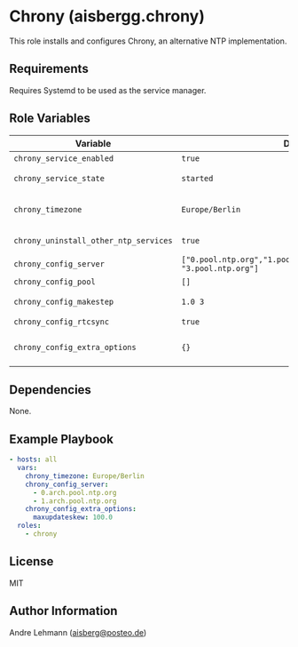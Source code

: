 # Chrony (aisbergg.chrony)

This role installs and configures Chrony, an alternative NTP implementation.

## Requirements

Requires Systemd to be used as the service manager.

## Role Variables

| Variable | Default | Comments |
|----------|------------------|----------|
| `chrony_service_enabled` | `true` | Enable/Disable the Chrony service |
| `chrony_service_state` | `started` | Set the service state (Possible values: `started`, `reloaded`, `restarted`, `stopped`) |
| `chrony_timezone` | `Europe/Berlin` | Set the timezone of the system. A list of available time zones can be found here: https://en.wikipedia.org/wiki/List_of_tz_database_time_zones |
| `chrony_uninstall_other_ntp_services` | `true` | If true, all other NTP programs present on the system will be uninstalled |
| `chrony_config_server` | `["0.pool.ntp.org","1.pool.ntp.org","2.pool.ntp.org", "3.pool.ntp.org"]` | List of NTP servers to be used as a time source |
| `chrony_config_pool` | `[]` | List of NTP server pools |
| `chrony_config_makestep` | `1.0 3` | Step the system clock if the adjustment is larger than a threshold value |
| `chrony_config_rtcsync` | `true` | Enable kernel synchronization of the real-time clock (RTC) |
| `chrony_config_extra_options` | `{}` | A dict (key-value pairs) of extra config options. A list of available config options can be found here: https://chrony.tuxfamily.org/doc/3.5/chrony.conf.html |

## Dependencies

None.

## Example Playbook

```yaml
- hosts: all
  vars:
    chrony_timezone: Europe/Berlin
    chrony_config_server:
      - 0.arch.pool.ntp.org
      - 1.arch.pool.ntp.org
    chrony_config_extra_options:
      maxupdateskew: 100.0
  roles:
    - chrony
```

## License

MIT

## Author Information

Andre Lehmann (aisberg@posteo.de)
